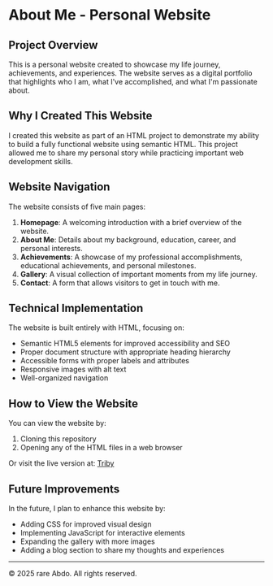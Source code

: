 # About Me - Personal Website

## Project Overview

This is a personal website created to showcase my life journey, achievements, and experiences. The website serves as a digital portfolio that highlights who I am, what I've accomplished, and what I'm passionate about.

## Why I Created This Website

I created this website as part of an HTML project to demonstrate my ability to build a fully functional website using semantic HTML. This project allowed me to share my personal story while practicing important web development skills.

## Website Navigation

The website consists of five main pages:

1. **Homepage**: A welcoming introduction with a brief overview of the website.
2. **About Me**: Details about my background, education, career, and personal interests.
3. **Achievements**: A showcase of my professional accomplishments, educational achievements, and personal milestones.
4. **Gallery**: A visual collection of important moments from my life journey.
5. **Contact**: A form that allows visitors to get in touch with me.

## Technical Implementation

The website is built entirely with HTML, focusing on:

- Semantic HTML5 elements for improved accessibility and SEO
- Proper document structure with appropriate heading hierarchy
- Accessible forms with proper labels and attributes
- Responsive images with alt text
- Well-organized navigation

## How to View the Website

You can view the website by:

1. Cloning this repository
2. Opening any of the HTML files in a web browser

Or visit the live version at: [Triby](https://abdunader.github.io/Self-Tribute_MSP-Task-HTML-/)

## Future Improvements

In the future, I plan to enhance this website by:

- Adding CSS for improved visual design
- Implementing JavaScript for interactive elements
- Expanding the gallery with more images
- Adding a blog section to share my thoughts and experiences

---

© 2025 rare Abdo. All rights reserved.
